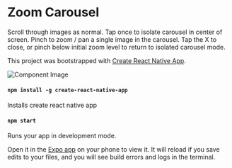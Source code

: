 
# Zoom Carousel

Scroll through images as normal. Tap once to isolate carousel in center of screen. Pinch to zoom / pan a single image in the carousel. Tap the X to close, or pinch below initial zoom level to return to isolated carousel mode.

This project was bootstrapped with [Create React Native App](https://github.com/react-community/create-react-native-app).

![Component Image](https://raw.githubusercontent.com/heaversm/zoom-carousel/master/assets/images/zoom-carousel.gif)

#### `npm install -g create-react-native-app`

Installs create react native app

#### `npm start`

Runs your app in development mode.

Open it in the [Expo app](https://expo.io) on your phone to view it. It will reload if you save edits to your files, and you will see build errors and logs in the terminal.